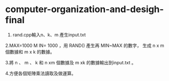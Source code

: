 # computer-organization-and-desigh-final
1. rand.cpp輸入n、k、m 產生input.txt

2.MAX=1000 M IN= 1000 ，用 RAND() 產生再 MIN~MAX 的數字， 生成 n x m 個數據和 m x k 的數據。

3.將 n 、 m 、 k 和 n xm 個數據及 m xk 的數據輸出到input.txt 。

4.方便各個矩陣乘法讀取及做運算。
